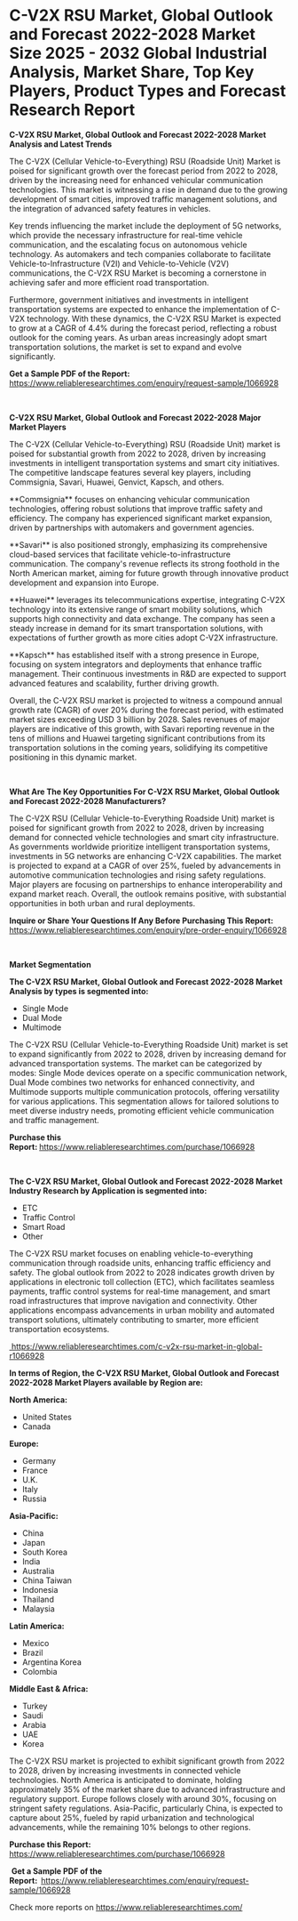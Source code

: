<p><h1>C-V2X RSU Market, Global Outlook and Forecast 2022-2028 Market Size 2025 - 2032 Global Industrial Analysis, Market Share, Top Key Players, Product Types and Forecast Research Report</h1></p><p><strong>C-V2X RSU Market, Global Outlook and Forecast 2022-2028 Market Analysis and Latest Trends</strong></p>
<p><p>The C-V2X (Cellular Vehicle-to-Everything) RSU (Roadside Unit) Market is poised for significant growth over the forecast period from 2022 to 2028, driven by the increasing need for enhanced vehicular communication technologies. This market is witnessing a rise in demand due to the growing development of smart cities, improved traffic management solutions, and the integration of advanced safety features in vehicles. </p><p>Key trends influencing the market include the deployment of 5G networks, which provide the necessary infrastructure for real-time vehicle communication, and the escalating focus on autonomous vehicle technology. As automakers and tech companies collaborate to facilitate Vehicle-to-Infrastructure (V2I) and Vehicle-to-Vehicle (V2V) communications, the C-V2X RSU Market is becoming a cornerstone in achieving safer and more efficient road transportation.</p><p>Furthermore, government initiatives and investments in intelligent transportation systems are expected to enhance the implementation of C-V2X technology. With these dynamics, the C-V2X RSU Market is expected to grow at a CAGR of 4.4% during the forecast period, reflecting a robust outlook for the coming years. As urban areas increasingly adopt smart transportation solutions, the market is set to expand and evolve significantly.</p></p>
<p><strong>Get a Sample PDF of the Report:&nbsp;</strong> <a href="https://www.reliableresearchtimes.com/enquiry/request-sample/1066928?utm_campaign=3258&utm_medium=2&utm_source=Github&utm_content=ia&utm_term=21032025&utm_id=c-v2x-rsu-market-global-outlook-and-forecast-2022-2028">https://www.reliableresearchtimes.com/enquiry/request-sample/1066928</a></p>
<p>&nbsp;</p>
<p><strong>C-V2X RSU Market, Global Outlook and Forecast 2022-2028 Major Market Players</strong></p>
<p><p>The C-V2X (Cellular Vehicle-to-Everything) RSU (Roadside Unit) market is poised for substantial growth from 2022 to 2028, driven by increasing investments in intelligent transportation systems and smart city initiatives. The competitive landscape features several key players, including Commsignia, Savari, Huawei, Genvict, Kapsch, and others.</p><p>**Commsignia** focuses on enhancing vehicular communication technologies, offering robust solutions that improve traffic safety and efficiency. The company has experienced significant market expansion, driven by partnerships with automakers and government agencies. </p><p>**Savari** is also positioned strongly, emphasizing its comprehensive cloud-based services that facilitate vehicle-to-infrastructure communication. The company's revenue reflects its strong foothold in the North American market, aiming for future growth through innovative product development and expansion into Europe.</p><p>**Huawei** leverages its telecommunications expertise, integrating C-V2X technology into its extensive range of smart mobility solutions, which supports high connectivity and data exchange. The company has seen a steady increase in demand for its smart transportation solutions, with expectations of further growth as more cities adopt C-V2X infrastructure.</p><p>**Kapsch** has established itself with a strong presence in Europe, focusing on system integrators and deployments that enhance traffic management. Their continuous investments in R&D are expected to support advanced features and scalability, further driving growth.</p><p>Overall, the C-V2X RSU market is projected to witness a compound annual growth rate (CAGR) of over 20% during the forecast period, with estimated market sizes exceeding USD 3 billion by 2028. Sales revenues of major players are indicative of this growth, with Savari reporting revenue in the tens of millions and Huawei targeting significant contributions from its transportation solutions in the coming years, solidifying its competitive positioning in this dynamic market.</p></p>
<p>&nbsp;</p>
<p><strong>What Are The Key Opportunities For C-V2X RSU Market, Global Outlook and Forecast 2022-2028 Manufacturers?</strong></p>
<p><p>The C-V2X RSU (Cellular Vehicle-to-Everything Roadside Unit) market is poised for significant growth from 2022 to 2028, driven by increasing demand for connected vehicle technologies and smart city infrastructure. As governments worldwide prioritize intelligent transportation systems, investments in 5G networks are enhancing C-V2X capabilities. The market is projected to expand at a CAGR of over 25%, fueled by advancements in automotive communication technologies and rising safety regulations. Major players are focusing on partnerships to enhance interoperability and expand market reach. Overall, the outlook remains positive, with substantial opportunities in both urban and rural deployments.</p></p>
<p><strong>Inquire or Share Your Questions If Any Before Purchasing This Report:</strong> <a href="https://www.reliableresearchtimes.com/enquiry/pre-order-enquiry/1066928?utm_campaign=3258&utm_medium=2&utm_source=Github&utm_content=ia&utm_term=21032025&utm_id=c-v2x-rsu-market-global-outlook-and-forecast-2022-2028">https://www.reliableresearchtimes.com/enquiry/pre-order-enquiry/1066928</a></p>
<p>&nbsp;</p>
<p><strong>Market Segmentation</strong></p>
<p><strong>The C-V2X RSU Market, Global Outlook and Forecast 2022-2028 Market Analysis by types is segmented into:</strong></p>
<p><ul><li>Single Mode</li><li>Dual Mode</li><li>Multimode</li></ul></p>
<p><p>The C-V2X RSU (Cellular Vehicle-to-Everything Roadside Unit) market is set to expand significantly from 2022 to 2028, driven by increasing demand for advanced transportation systems. The market can be categorized by modes: Single Mode devices operate on a specific communication network, Dual Mode combines two networks for enhanced connectivity, and Multimode supports multiple communication protocols, offering versatility for various applications. This segmentation allows for tailored solutions to meet diverse industry needs, promoting efficient vehicle communication and traffic management.</p></p>
<p><strong>Purchase this Report:&nbsp;</strong><a href="https://www.reliableresearchtimes.com/purchase/1066928?utm_campaign=3258&utm_medium=2&utm_source=Github&utm_content=ia&utm_term=21032025&utm_id=c-v2x-rsu-market-global-outlook-and-forecast-2022-2028">https://www.reliableresearchtimes.com/purchase/1066928</a></p>
<p>&nbsp;</p>
<p><strong>The C-V2X RSU Market, Global Outlook and Forecast 2022-2028 Market Industry Research by Application is segmented into:</strong></p>
<p><ul><li>ETC</li><li>Traffic Control</li><li>Smart Road</li><li>Other</li></ul></p>
<p><p>The C-V2X RSU market focuses on enabling vehicle-to-everything communication through roadside units, enhancing traffic efficiency and safety. The global outlook from 2022 to 2028 indicates growth driven by applications in electronic toll collection (ETC), which facilitates seamless payments, traffic control systems for real-time management, and smart road infrastructures that improve navigation and connectivity. Other applications encompass advancements in urban mobility and automated transport solutions, ultimately contributing to smarter, more efficient transportation ecosystems.</p></p>
<p><a href="https://www.reliableresearchtimes.com/c-v2x-rsu-market-in-global-r1066928?utm_campaign=3258&utm_medium=2&utm_source=Github&utm_content=ia&utm_term=21032025&utm_id=c-v2x-rsu-market-global-outlook-and-forecast-2022-2028">&nbsp;https://www.reliableresearchtimes.com/c-v2x-rsu-market-in-global-r1066928</a></p>
<p><strong>In terms of Region, the C-V2X RSU Market, Global Outlook and Forecast 2022-2028 Market Players available by Region are:</strong></p>
<p>
    <p> <strong> North America: </strong>
        <ul>
            <li>United States</li>
            <li>Canada</li>
        </ul>
        </p> 
    <p> <strong> Europe: </strong>
        <ul>
            <li>Germany</li>
            <li>France</li>
            <li>U.K.</li>
            <li>Italy</li>
            <li>Russia</li>
        </ul>
        </p> 
    <p> <strong> Asia-Pacific: </strong>
        <ul>
            <li>China</li>
            <li>Japan</li>
            <li>South Korea</li>
            <li>India</li>
            <li>Australia</li>
            <li>China Taiwan</li>
            <li>Indonesia</li>
            <li>Thailand</li>
            <li>Malaysia</li>
        </ul>
        </p> 
    <p> <strong> Latin America: </strong>
        <ul>
            <li>Mexico</li>
            <li>Brazil</li>
            <li>Argentina Korea</li>
            <li>Colombia</li>
        </ul>
        </p> 
    <p> <strong> Middle East & Africa: </strong>
        <ul>
            <li>Turkey</li>
            <li>Saudi</li>
            <li>Arabia</li>
            <li>UAE</li>
            <li>Korea</li>
        </ul>
    </p>
    </p>
<p><p>The C-V2X RSU market is projected to exhibit significant growth from 2022 to 2028, driven by increasing investments in connected vehicle technologies. North America is anticipated to dominate, holding approximately 35% of the market share due to advanced infrastructure and regulatory support. Europe follows closely with around 30%, focusing on stringent safety regulations. Asia-Pacific, particularly China, is expected to capture about 25%, fueled by rapid urbanization and technological advancements, while the remaining 10% belongs to other regions.</p></p>
<p><strong>Purchase this Report: </strong><a href="https://www.reliableresearchtimes.com/purchase/1066928?utm_campaign=3258&utm_medium=2&utm_source=Github&utm_content=ia&utm_term=21032025&utm_id=c-v2x-rsu-market-global-outlook-and-forecast-2022-2028">https://www.reliableresearchtimes.com/purchase/1066928</a></p>
<p>&nbsp;<strong>Get a Sample PDF of the Report:&nbsp;&nbsp;</strong><a href="https://www.reliableresearchtimes.com/enquiry/request-sample/1066928?utm_campaign=3258&utm_medium=2&utm_source=Github&utm_content=ia&utm_term=21032025&utm_id=c-v2x-rsu-market-global-outlook-and-forecast-2022-2028">https://www.reliableresearchtimes.com/enquiry/request-sample/1066928</a></p>
<p><strong></strong></p>
<p>Check more reports on <a href="https://www.reliableresearchtimes.com/?utm_campaign=3258&utm_medium=2&utm_source=Github&utm_content=ia&utm_term=21032025&utm_id=c-v2x-rsu-market-global-outlook-and-forecast-2022-2028">https://www.reliableresearchtimes.com/</a></p>